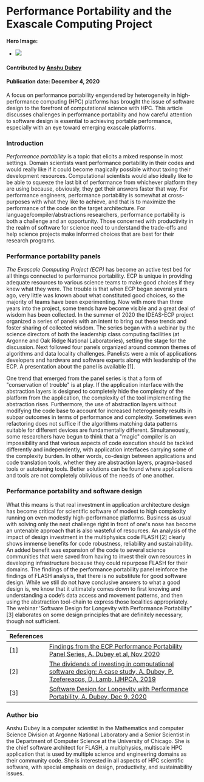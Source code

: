 # Performance Portability and the Exascale Computing Project

**Hero Image:**
 
- <img src='https://github.com/betterscientificsoftware/images/raw/master/Blog_1220_PerfPorta.png'/>

#### Contributed by [Anshu Dubey](https://github.com/adubey64)

#### Publication date: December 4, 2020

A focus on performance portability engendered by heterogeneity in high-performance computing (HPC) platforms has brought the issue of software design to the forefront of computational science with HPC. This article discusses challenges in performance portability and how careful attention to software design is essential to achieving portable performance, especially with an eye toward emerging exascale platforms.


### Introduction
*Performance portability* is a topic that elicits a mixed response in most
settings. Domain scientists want performance portability in their codes and would really
like if it could become magically possible without taxing 
their development resources. Computational scientists would also ideally like to be able
to squeeze the last bit of performance from whichever platform they
are using because, obviously, they get their answers faster that
way. For performance engineers, performance portability is somewhat at
cross-purposes with what they like to achieve, and that is to maximize
the performance of the code on the target architecture. For
language/compiler/abstractions researchers, performance portability is both a challenge and
an opportunity. Those concerned with productivity in the realm of
software for science need to understand the trade-offs and help
science projects make informed choices that are best for their
research programs.

### Performance portability panels
*The Exascale Computing Project (ECP)* has become
an active test bed for all things connected to performance
portability. ECP is unique in providing adequate resources to various
science teams to make good choices if they knew what they were. The
trouble is that when ECP began several years ago, very little was known about
what constituted good choices, so the majority of teams have been
experimenting. Now with more than three years into the project, some
trends have become visible and a great deal of wisdom has been
collected. In the summer of 2020 the IDEAS-ECP project organized a series
of panels with an intent to bring out these trends and foster sharing of
collected wisdom. The series began with a webinar by the
science directors of both the leadership class computing facilities (at Argonne
and Oak Ridge National Laboratories), setting the stage for the
discussion. Next followed four panels organized around common
themes of algorithms and data locality challenges. Panelists were a
mix of applications developers and hardware and software experts along
with leadership of the ECP. A presentation about the panel is available [1].



One trend that emerged from the panel series is that a form of
"conservation of trouble" is at play. If the application interface
with the abstraction layers is designed to completely hide the
complexity of the platform from the application, the complexity of the
tool implementing the abstraction rises. Furthermore, the use of
abstraction layers without modifying the code base to account for
increased heterogeneity results in subpar outcomes in terms of
performance and complexity. Sometimes even refactoring does not suffice if the
algorithms matching data patterns suitable for different devices are
fundamentally different. Simultaneously, some
researchers have begun to think that a "magic" compiler is an
impossibility and that various aspects of code execution should be
tackled differently and independently, with application interfaces
carrying some of the complexity burden. In other words, co-design
between applications and code translation tools, whether they are
abstraction layers, pragma-based tools or autotuning tools. Better
solutions can be found where applications and tools are not completely
oblivious of the needs of one another.  

### Performance portability and software design
What this means is that real investment in application architecture
design has become critical for scientific software of modest to high
complexity running on even modestly high-performance
platforms. Business as usual with solving only the next challenge
right in front of one's nose has become an untenable approach that is
also wasteful of resources.  An analysis of the impact of design
investment in the multiphysics code FLASH [2] clearly shows immense
benefits for code robustness, reliability and sustainability. An added
benefit was expansion of the code to several science communities that
were saved from having to invest their own resources in developing
infrastructure because they could repurpose FLASH for their
domains. The findings of the performance portability panel reinforce
the findings of FLASH analysis, that there is no substitute for good software
design. While we still do not have conclusive answers to what a good design
is, we know that it ultimately comes down to first knowing and
understanding a code’s data access and movement patterns, and then using the
abstraction tool-chain to express those localities appropriately. The
webinar 'Software Design for Longevity with
Performance Portability" [3] elaborates on some design principles that
are definitely necessary, though not sufficient.


References | &nbsp;
:--- | :---
[1] | [Findings from the ECP Performance Portability Panel Series, A. Dubey et al,  Nov 2020](https://doi.org/10.6084/m9.figshare.13283714)
[2]	| [The dividends of investing in computational software design: A case study, A. Dubey, P. Tzefereacos, D. Lamb, IJHPCA, 2019](https://doi.org/10.1177/1094342017747692) 
[3] | [Software Design for Longevity with Performance Portability, A. Dubey, Dec 9, 2020](https://ideas-productivity.org/events/hpc-best-practices-webinars/#webinar047)


### Author bio
Anshu Dubey is a computer scientist in the Mathematics and computer
Science Division at Argonne National Laboratory and a Senior Scientist
in the Department of Computer Science at the University of
Chicago. She is the chief software architect for FLASH, 
a multiphysics, multiscale HPC application that is used by multiple
science and engineering domains as their community code. She is
interested in all aspects of HPC scientific software, with special
emphasis on design, productivity, and sustainability issues.

<!--
Publish: preview
Categories: performance, planning
Topics: design, Performance at leadership computing facilities, Performance portability
Tags: site
Level: 2
Prerequisites: default
Aggregate: none
-->
